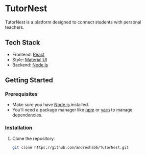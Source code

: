 # TutorNest

TutorNest is a platform designed to connect students with personal teachers.
## Tech Stack

- Frontend: [React](https://react.dev/)
- Style: [Material UI](https://mui.com/material-ui/)
- Backend: [Node.js](https://nodejs.org/docs/latest/api/)

## Getting Started

### Prerequisites

- Make sure you have [Node.js](https://nodejs.org/) installed.
- You'll need a package manager like [npm](https://www.npmjs.com/) or [yarn](https://yarnpkg.com/) to manage dependencies.

### Installation

1. Clone the repository:

   ```bash
   git clone https://github.com/andresha56/TutorNest.git
